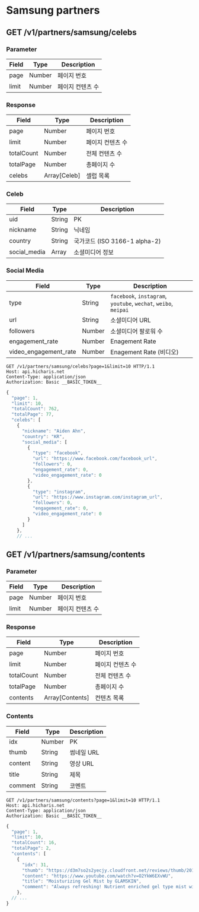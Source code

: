# Samsung partners

## GET /v1/partners/samsung/celebs

### Parameter

Field | Type | Description
---|---|---
page | Number | 페이지 번호
limit | Number | 페이지 컨텐츠 수

### Response

Field | Type | Description
---|---|---
page | Number | 페이지 번호
limit | Number | 페이지 컨텐츠 수
totalCount | Number | 전체 컨텐츠 수
totalPage | Number | 총페이지 수
celebs | Array[Celeb] | 셀럽 목록

### Celeb

Field | Type | Description
---|---|---
uid | String | PK
nickname | String | 닉네임
country | String | 국가코드 (ISO 3166-1 alpha-2)
social_media | Array | 소셜미디어 정보

### Social Media
Field | Type | Description
---|---|---
type | String | `facebook`, `instagram`, `youtube`, `wechat`, `weibo`, `meipai`
url | String | 소셜미디어 URL
followers | Number | 소셜미디어 팔로워 수
engagement_rate | Number | Enagement Rate
video_engagement_rate | Number | Enagement Rate (비디오)

```
GET /v1/partners/samsung/celebs?page=1&limit=10 HTTP/1.1
Host: api.hicharis.net
Content-Type: application/json
Authorization: Basic __BASIC_TOKEN__
```

```javascript
{
  "page": 1,
  "limit": 10,
  "totalCount": 762,
  "totalPage": 77,
  "celebs": [
    {
      "nickname": "Aiden Ahn",
      "country": "KR",
      "social_media": [
        {
          "type": "facebook",
          "url": "https://www.facebook.com/facebook_url",
          "followers": 0,
          "engagement_rate": 0,
          "video_engagement_rate": 0
        },
        {
          "type": "instagram",
          "url": "https://www.instagram.com/instagram_url",
          "followers": 0,
          "engagement_rate": 0,
          "video_engagement_rate": 0
        }
      ]
    },
    // ...
```


## GET /v1/partners/samsung/contents

### Parameter

Field | Type | Description
---|---|---
page | Number | 페이지 번호
limit | Number | 페이지 컨텐츠 수

### Response

Field | Type | Description
---|---|---
page | Number | 페이지 번호
limit | Number | 페이지 컨텐츠 수
totalCount | Number | 전체 컨텐츠 수
totalPage | Number | 총페이지 수
contents | Array[Contents] | 컨텐츠 목록

### Contents

Field | Type | Description
---|---|---
idx | Number | PK
thumb | String | 썸네일 URL
content | String | 영상 URL
title | String | 제목
comment | String | 코멘트

```
GET /v1/partners/samsung/contents?page=1&limit=10 HTTP/1.1
Host: api.hicharis.net
Content-Type: application/json
Authorization: Basic __BASIC_TOKEN__
```

```javascript
{
  "page": 1,
  "limit": 10,
  "totalCount": 16,
  "totalPage": 2,
  "contents": [
    {
      "idx": 31,
      "thumb": "https://d3m7so2s2yecjy.cloudfront.net/reviews/thumb/201703_B15LL5Rqg.jpg",
      "content": "https://www.youtube.com/watch?v=O2YkW6EXvWU",
      "title": "Moisturizing Gel Mist by GLAMSKIN",
      "comment": "Always refreshing! Nutrient enriched gel type mist will calm down your skin \n\n\"The scent really wakes me up in the morning, and although it’s gel, it sprays out very fine mist. I spray before my makeup, and i use my hands to pat it in !\"- Mehgees\n\n↓ Click the link down below to find out more about Meghee's review!"
    },
  // ...
}
```

